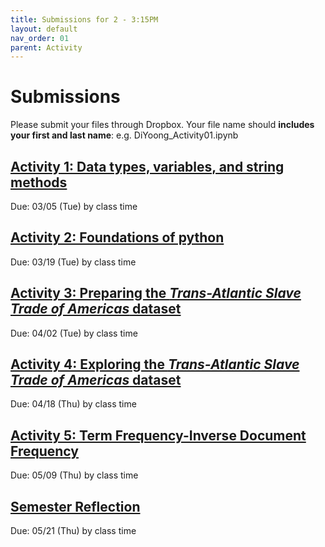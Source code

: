 ```yaml
---
title: Submissions for 2 - 3:15PM
layout: default
nav_order: 01
parent: Activity
---
```


# Submissions
Please submit your files through Dropbox. Your file name should **includes your first and last name**: e.g.  DiYoong_Activity01.ipynb

## [Activity 1: Data types, variables, and string methods](https://www.dropbox.com/request/B8K17Ccy7NFGmsGUM87J)
Due: 03/05 (Tue) by class time

## [Activity 2: Foundations of python](https://www.dropbox.com/request/aKigL0SE7WnGIFaOH2tA) 
Due: 03/19 (Tue) by class time

## [Activity 3: Preparing the _Trans-Atlantic Slave Trade of Americas_ dataset](https://www.dropbox.com/request/QbGspad7LT8pqrYv4kDc)
Due: 04/02 (Tue) by class time

## [Activity 4: Exploring the _Trans-Atlantic Slave Trade of Americas_ dataset](https://www.dropbox.com/request/Sf8TDHWQUe8lhotDZeoS)
Due: 04/18 (Thu) by class time

## [Activity 5: Term Frequency-Inverse Document Frequency](https://www.dropbox.com/request/uORuGB11JVR8peqzT9lh)
Due: 05/09 (Thu) by class time

## [Semester Reflection](https://www.dropbox.com/request/dw5gsed8XTseXn24RdAa)
Due: 05/21 (Thu) by class time